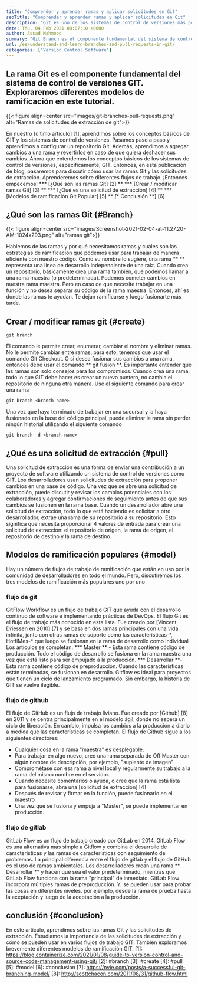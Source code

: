 ```yaml
---
title: "Comprender y aprender ramas y aplicar solicitudes en Git" 
seoTitle: "Comprender y aprender ramas y aplicar solicitudes en Git" 
description: "Git es uno de los sistemas de control de versiones más populares. En este articl Ewe, entenderá cómo usar ramas Git y solicitudes de extracción." 
date: Thu, 04 Feb 2021 08:07:10 +0000
author: Assad Mahmood
summary: "Git Branch es el componente fundamental del sistema de control de versiones GIT. Exploraremos diferentes modelos de ramificación en este tutorial." 
url: /es/understand-and-learn-branches-and-pull-requests-in-git/
categories: ['Version Control Software']
---
```


## La rama Git es el componente fundamental del sistema de control de versiones GIT. Exploraremos diferentes modelos de ramificación en este tutorial.

{{< figure align=center src="images/git-branches-pull-requests.png" alt="Ramas de solicitudes de extracción de git">}}

En nuestro [último artículo] [1], aprendimos sobre los conceptos básicos de GIT y los sistemas de control de versiones. Pasamos paso a paso y aprendimos a configurar un repositorio Git. Además, aprendimos a agregar cambios a una rama y revertirlos en caso de que quiera deshacer sus cambios. Ahora que entendemos los conceptos básicos de los sistemas de control de versiones, específicamente, GIT. Entonces, en esta publicación de blog, pasaremos para discutir cómo usar las ramas Git y las solicitudes de extracción. Aprenderemos sobre diferentes flujos de trabajo. ¡Entonces empecemos!
  *** [¿Qué son las ramas Git] [2] **
  *** [Crear / modificar ramas Git] [3] **
  *** [¿Qué es una solicitud de extracción] [4] **
  *** [Modelos de ramificación Git Popular] [5] **
  *[** Conclusión **] [6]

## ¿Qué son las ramas Git {#Branch}

{{< figure align=center src="images/Screenshot-2021-02-04-at-11.27.20-AM-1024x293.png" alt="ramas git">}}

Hablemos de las ramas y por qué necesitamos ramas y cuáles son las estrategias de ramificación que podemos usar para trabajar de manera eficiente con nuestro código. Como su nombre lo sugiere, una rama ** ** representa una línea de desarrollo independiente de una raíz.
Cuando crea un repositorio, básicamente crea una rama también, que podemos llamar a una rama maestra (o predeterminada). Podemos cometer cambios en nuestra rama maestra. Pero en caso de que necesite trabajar en una función y no desea separar su código de la rama maestra. Entonces, ahí es donde las ramas te ayudan. Te dejan ramificarse y luego fusionarte más tarde.

## Crear / modificar ramas git {#create}
```
git branch
```
El comando le permite crear, enumerar, cambiar el nombre y eliminar ramas. No le permite cambiar entre ramas, para esto, tenemos que usar el comando Git Checkout. O si desea fusionar sus cambios a una rama, entonces debe usar el comando ** git fusion **.
Es importante entender que las ramas son solo consejos para los compromisos. Cuando crea una rama, todo lo que GIT debe hacer es crear un nuevo puntero, no cambia el repositorio de ninguna otra manera.
Use el siguiente comando para crear una rama
```
git branch <branch-name>
```
Una vez que haya terminado de trabajar en una sucursal y la haya fusionado en la base del código principal, puede eliminar la rama sin perder ningún historial utilizando el siguiente comando
```
git branch -d <branch-name>
```

## ¿Qué es una solicitud de extracción {#pull}
Una solicitud de extracción es una forma de enviar una contribución a un proyecto de software utilizando un sistema de control de versiones como GIT. Los desarrolladores usan solicitudes de extracción para proponer cambios en una base de código. Una vez que se abre una solicitud de extracción, puede discutir y revisar los cambios potenciales con los colaboradores y agregar confirmaciones de seguimiento antes de que sus cambios se fusionen en la rama base.
Cuando un desarrollador abre una solicitud de extracción, todo lo que está haciendo es solicitar a otro desarrollador, extrae una rama de su repositorio a su repositorio. Esto significa que necesita proporcionar 4 valores de entrada para crear una solicitud de extracción: el repositorio de origen, la rama de origen, el repositorio de destino y la rama de destino.

## Modelos de ramificación populares {#model}
Hay un número de flujos de trabajo de ramificación que están en uso por la comunidad de desarrolladores en todo el mundo. Pero, discutiremos los tres modelos de ramificación más populares uno por uno

### flujo de git
GitFlow Workflow es un flujo de trabajo GIT que ayuda con el desarrollo continuo de software e implementando prácticas de DevOps. El flujo Git es el flujo de trabajo más conocido en esta lista. Fue creado por [Vincent Driessen en 2010] [7] y se basa en dos ramas principales con una vida infinita, junto con otras ramas de soporte como las características-\*, HotfiMes-\* que luego se fusionan en la rama de desarrollo como individual Los artículos se completan.
  *** Master ** - Esta rama contiene código de producción. Todo el código de desarrollo se fusiona en la rama maestra una vez que está listo para ser empujado a la producción.
  *** Desarrollar **-Esta rama contiene código de preproducción. Cuando las características están terminadas, se fusionan en desarrollo.
Gitflow es ideal para proyectos que tienen un ciclo de lanzamiento programado. Sin embargo, la historia de GIT se vuelve ilegible.

### flujo de github
El flujo de GitHub es un flujo de trabajo liviano. Fue creado por [Github] [8] en 2011 y se centra principalmente en el modelo ágil, donde no espera un ciclo de liberación. En cambio, impulsa los cambios a la producción a diario a medida que las características se completan.
El flujo de Github sigue a los siguientes directores:
  * Cualquier cosa en la rama "maestra" es desplegable.
  * Para trabajar en algo nuevo, cree una rama separada de Off Master con algún nombre de descripción, por ejemplo, "suplente de imagen"
  * Comprométase con esa rama a nivel local y regularmente su trabajo a la rama del mismo nombre en el servidor.
  * Cuando necesite comentarios o ayuda, o cree que la rama está lista para fusionarse, abra una [solicitud de extracción] [4]
  * Después de revisar y firmar en la función, puede fusionarlo en el maestro
  * Una vez que se fusiona y empuja a "Master", se puede implementar en producción.

### flujo de gitlab
GitLab Flow es un flujo de trabajo creado por GitLab en 2014. GitLab Flow es una alternativa más simple a Gitflow y combina el desarrollo de características y las ramas de características con seguimiento de problemas. La principal diferencia entre el flujo de gitlab y el flujo de GitHub es el uso de ramas ambientales.
Los desarrolladores crean una rama ** Desarrollar ** y hacen que sea el valor predeterminado, mientras que GitLab Flow funciona con la rama "principal" de inmediato. GitLab Flow incorpora múltiples ramas de preproducción. Y, se pueden usar para probar las cosas en diferentes niveles. por ejemplo, desde la rama de prueba hasta la aceptación y luego de la aceptación a la producción.

## conclusión {#conclusion}
En este artículo, aprendimos sobre las ramas Git y las solicitudes de extracción. Estudiamos la importancia de las solicitudes de extracción y cómo se pueden usar en varios flujos de trabajo GIT. También exploramos brevemente diferentes modelos de ramificación GIT.
[1]: https://blog.containerize.com/2021/01/08/guide-to-version-control-and-source-code-management-using-git/
[2]: #branch
[3]: #create
[4]: #pull
[5]: #model
[6]: #conclusion
[7]: https://nvie.com/posts/a-successful-git-branching-model/
[8]: http://scottchacon.com/2011/08/31/github-flow.html
